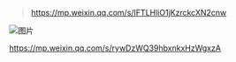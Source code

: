 > https://mp.weixin.qq.com/s/IFTLHliO1jKzrckcXN2cnw

![图片](https://img-note.langyastudio.com/202211302142438.png?x-oss-process=style/watermark)



https://mp.weixin.qq.com/s/rywDzWQ39hbxnkxHzWgxzA
